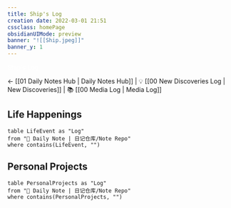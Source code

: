 ```yaml
---
title: Ship's Log
creation date: 2022-03-01 21:51 
cssclass: homePage
obsidianUIMode: preview
banner: "![[Ship.jpeg]]"
banner_y: 1
---
```

<div class="title" style="color:#fff"> Ship's Log</div>

<- [[01 Daily Notes Hub | Daily Notes Hub]] | 💡 [[00 New Discoveries Log | New Discoveries]] | 📚 [[00 Media Log | Media Log]] 

## Life Happenings

```dataview
table LifeEvent as "Log"
from "📔 Daily Note | 日记仓库/Note Repo"
where contains(LifeEvent, "")
```

## Personal Projects

```dataview
table PersonalProjects as "Log"
from "📔 Daily Note | 日记仓库/Note Repo"
where contains(PersonalProjects, "")
```